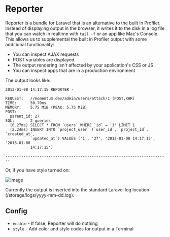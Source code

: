 # Reporter

Reporter is a bundle for Laravel that is an alternative to the built in Profiler.  Instead of displaying output in the browser, it writes it to the disk in a log file that you can watch in realtime with `tail -f` or an app like Mac's Console.  This allows us to supplemental the built in Profiler output with some additional functionality:

* You can inspect AJAX requests
* POST variables are displayed
* The output rendering isn't affected by your application's CSS or JS
* You can inspect apps that are in a production environment

The output looks like:

```
2013-01-08 14:17:15 REPORTER - 

REQUEST:   //momentum.dev/admin/users/attach/1 (POST,XHR)
TIME:      50.70ms
MEMORY:    5.75 MiB (PEAK: 5.75 MiB)
POST:      
  parent_id: 27
SQL:       2 queries
  (0.27ms) SELECT * FROM `users` WHERE `id` = '1' LIMIT 1
  (2.24ms) INSERT INTO `project_user` (`user_id`, `project_id`, `created_at`,
           `updated_at`) VALUES ('1', '27', '2013-01-08 14:17:15', '2013-01-08
           14:17:15')

------------------------------------------------------------------------
```

Or, if you have style turned on:

![image](http://f.cl.ly/items/0c381c1J1W1d2w1a1k3k/Screen%20Shot%202013-01-08%20at%202.18.50%20PM.png)

Currently the output is inserted into the standard Laravel log location (/storage/logs/yyyy-mm-dd.log).

## Config

* `enable` - If false, Reporter will do nothing
* `style` - Add color and style codes for output in a Terminal
